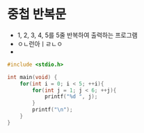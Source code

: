 # 중첩 반복문

* 1, 2, 3, 4, 5를 5줄 반복하여 출력하는 프로그램
* ㅇㄴ런아ㅣㄹㄴㅇ
* 
```c
#include <stdio.h>

int main(void) {
    for(int i = 0; i < 5; ++i){
        for(int j = 1; j < 6; ++j){
            printf("%d ", j);
        }
        printf("\n");
    }
}
```
